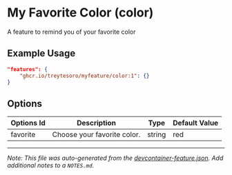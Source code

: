 
# My Favorite Color (color)

A feature to remind you of your favorite color

## Example Usage

```json
"features": {
    "ghcr.io/treytesoro/myfeature/color:1": {}
}
```

## Options

| Options Id | Description | Type | Default Value |
|-----|-----|-----|-----|
| favorite | Choose your favorite color. | string | red |



---

_Note: This file was auto-generated from the [devcontainer-feature.json](https://github.com/treytesoro/myfeature/blob/main/src/color/devcontainer-feature.json).  Add additional notes to a `NOTES.md`._

